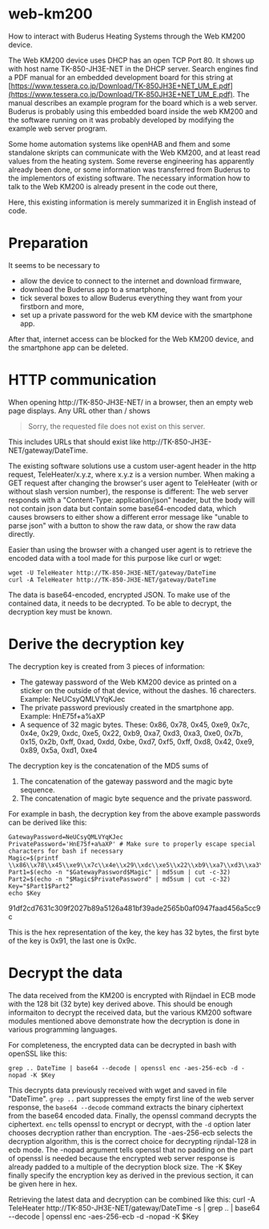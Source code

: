 # web-km200
How to interact with Buderus Heating Systems through the Web KM200 device.

The Web KM200 device uses DHCP has an open TCP Port 80. 
It shows up with host name TK-850-JH3E-NET in the DHCP server. 
Search engines find a PDF manual for an embedded development board for this string at 
[https://www.tessera.co.jp/Download/TK-850JH3E+NET_UM_E.pdf](https://www.tessera.co.jp/Download/TK-850JH3E+NET_UM_E.pdf).
The manual describes an example program for the board which is a web server. 
Buderus is probably using this embedded board inside the web KM200 and the software running on it 
was probably developed by modifying the example web server program.

Some home automation systems like openHAB and fhem and some standalone skripts can communicate with the Web KM200, and at least read values from the heating system. Some reverse engineering has apparently already been done, or some information was transferred from Buderus to the implementors of existing software.
The necessary information how to talk to the Web KM200 is already present in the code out there,

Here, this existing information is merely summarized it in English instead of code.

# Preparation

It seems to be necessary to 
* allow the device to connect to the internet and download firmware,
* download the Buderus app to a smartphone, 
* tick several boxes to allow Buderus everything they want from your firstborn and more, 
* set up a private password for the web KM device with the smartphone app.

After that, internet access can be blocked for the Web KM200 device, and the smartphone app can be deleted.

# HTTP communication
When opening http://TK-850-JH3E-NET/ in a browser, then an empty web page displays. Any URL other than / shows

> Sorry, the requested file does not exist on this server.

This includes URLs that should exist like http://TK-850-JH3E-NET/gateway/DateTime.

The existing software solutions use a custom user-agent header in the http request, 
TeleHeater/x.y.z, 
where x.y.z is a version number.
When making a GET request after changing the browser's user agent to TeleHeater
(with or without slash version number), the response is different: 
The web server responds with a "Content-Type: application/json" header, 
but the body will not contain json data but contain some base64-encoded data, 
which causes browsers to either show a different error message like 
"unable to parse json" with a button to show the raw data, or show the raw data directly.

Easier than using the browser with a changed user agent is to retrieve the encoded data with
a tool made for this purpose like curl or wget:

    wget -U TeleHeater http://TK-850-JH3E-NET/gateway/DateTime
    curl -A TeleHeater http://TK-850-JH3E-NET/gateway/DateTime

The data is base64-encoded, encrypted JSON. To make use of the contained data, it needs to be decrypted.
To be able to decrypt, the decryption key must be known.

# Derive the decryption key
The decryption key is created from 3 pieces of information:
- The gateway password of the Web KM200 device as printed on a sticker on the outside of that device, without the dashes. 16 charecters. Example: NeUCsyQMLVYqKJec
- The private password previously created in the smartphone app. Example: HnE75f+a%aXP
- A sequence of 32 magic bytes. These: 
    0x86, 0x78, 0x45, 0xe9, 0x7c, 0x4e, 0x29, 0xdc, 0xe5, 0x22, 0xb9, 0xa7, 0xd3, 0xa3, 0xe0, 0x7b, 0x15, 0x2b, 0xff, 0xad, 0xdd, 0xbe, 0xd7, 0xf5, 0xff, 0xd8, 0x42, 0xe9, 0x89, 0x5a, 0xd1, 0xe4

The decryption key is the concatenation of the MD5 sums of
1. The concatenation of the gateway password and the magic byte sequence.
2. The concatenation of magic byte sequence and the private password.

For example in bash, the decryption key from the above example passwords can be derived like this:

    GatewayPassword=NeUCsyQMLVYqKJec
    PrivatePassword='HnE75f+a%aXP' # Make sure to properly escape special characters for bash if necessary
    Magic=$(printf \\x86\\x78\\x45\\xe9\\x7c\\x4e\\x29\\xdc\\xe5\\x22\\xb9\\xa7\\xd3\\xa3\\xe0\\x7b\\x15\\x2b\\xff\\xad\\xdd\\xbe\\xd7\\xf5\\xff\\xd8\\x42\\xe9\\x89\\x5a\\xd1\\xe4)
    Part1=$(echo -n "$GatewayPassword$Magic" | md5sum | cut -c-32)
    Part2=$(echo -n "$Magic$PrivatePassword" | md5sum | cut -c-32)
    Key="$Part1$Part2"
    echo $Key

91df2cd7631c309f2027b89a5126a481bf39ade2565b0af0947faad456a5cc9c

This is the hex representation of the key, the key has 32 bytes, the first byte of the key is 0x91, the last one is 0x9c.

# Decrypt the data

The data received from the KM200 is encrypted with Rijndael in ECB mode with the 128 bit (32 byte) key derived above.
This should be enough informaiton to decrypt the received data, but the various KM200 software modules mentioned above 
demonstrate how the decryption is done in various programming languages. 

For completeness, the encrypted data can be decrypted in bash with openSSL like this:

    grep .. DateTime | base64 --decode | openssl enc -aes-256-ecb -d -nopad -K $Key

This decrypts data previously received with wget and saved in file "DateTime".  `grep ..` part suppresses the empty first line of the web server response, the `base64 --decode` command extracts the binary ciphertext from the base64 encoded data. 
Finally, the openssl command decrypts the ciphertext. 
`enc` tells openssl to encrypt or decrypt, with the `-d` option later chooses decryption rather than encryption.
The -aes-256-ecb selects the decryption algorithm, this is the correct choice for decrypting rijndal-128 in ecb mode.
The -nopad argument tells openssl that no padding on the part of openssl is needed 
because the encrypted web server response is already padded to a multiple of the decryption block size.
The -K $Key finally specify the encryption key as derived in the previous section, it can be given here in hex.

Retrieving the latest data and decryption can be combined like this:
    curl -A TeleHeater http://TK-850-JH3E-NET/gateway/DateTime -s | grep .. | base64 --decode | openssl enc -aes-256-ecb -d -nopad -K $Key
